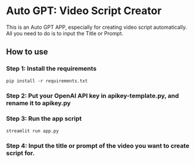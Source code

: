 # Auto GPT: Video Script Creator

This is an Auto GPT APP, especially for creating video script automatically.
All you need to do is to input the Title or Prompt.

## How to use

### Step 1: Install the requirements

```
pip install -r requirements.txt
```

### Step 2: Put your OpenAI API key in apikey-template.py, and rename it to apikey.py

### Step 3: Run the app script

```
streamlit run app.py
```

### Step 4: Input the title or prompt of the video you want to create script for.
